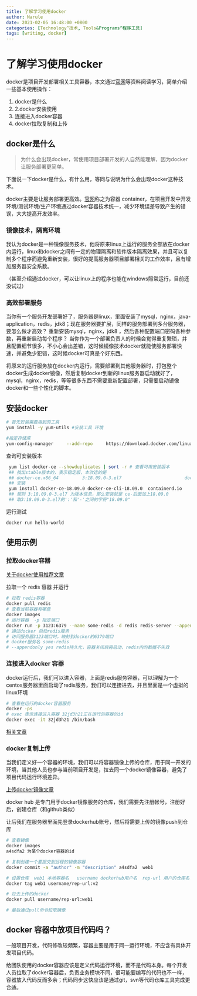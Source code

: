```yaml
---
title: 了解学习使用docker
author: Narule
date: 2021-02-05 16:48:00 +0800
categories: [Technology^技术, Tools&Programs^程序工具]
tags: [writing, docker]
---
```




# 了解学习使用docker

docker是项目开发部署相关工具容器，本文通过[官网](https://www.docker.com/)等资料阅读学习，简单介绍一些基本使用操作：

1. docker是什么 
2. 2.docker安装使用
3. 连接进入docker容器
4. docker拉取复制和上传

## docker是什么

> 为什么会出现docker，常使用项目部署开发的人自然能理解，因为docker让服务部署更简单。

下面说一下docker是什么，有什么用，等同与说明为什么会出现docker这种技术。

docker主要是让服务部署更高效。[官网](https://www.docker.com/resources/what-container)称之为容器 container，在项目开发中开发环境/测试环境/生产环境通过docker容器技术统一，减少环境误差导致产生的错误，大大提高开发效率。

### 镜像技术，隔离环境

我认为docker是一种镜像服务技术，他将原来linux上运行的服务全部放在docker内运行，linux和docker之间有一定的物理隔离和软件版本隔离效果，并且可以复制多个程序而避免重新安装，很好的提高服务器项目部署相关的工作效率，且有增加服务器安全系数。

（甚至介绍通过docker，可以让linux上的程序也能在windows照常运行，目前还没试过）

### 高效部署服务

当你有一个服务开发部署好了，服务器是linux，里面安装了mysql，nginx，java-application，redis，jdk8；现在服务器要扩展，同样的服务部署到多台服务器，要怎么做才高效？ 重新安装mysql，nginx，jdk8 ，然后各种配置端口密码各种参数，再重新启动每个程序？ 当你作为一个部署负责人的时候会觉得重复繁琐，并且配置细节很多，不小心会出差错，这时候镜像技术docker就能使服务部署快速，并避免少犯错，这时候docker可真是个好东西。

将原来的运行服务放在docker内运行，需要部署到其他服务器时，打包整个docker生成docker镜像，然后复制docker到新的linux服务器启动就好了，mysql，nginx，redis，等等很多东西不需要重新配置部署，只需要启动镜像docker和一些个性化的脚本。



## 安装docker



```bash
# 首先安装需要用到的工具
yum install -y yum-utils #安装工具 环境

#指定存储库
yum-config-manager     --add-repo     https://download.docker.com/linux/centos/docker-ce.repo
```



查询可安装版本

```bash
 yum list docker-ce --showduplicates | sort -r # 查看可用安装版本
 ## 找出stable版本的，表示稳定版，本次选的是
 ## docker-ce.x86_64         3:18.09.0-3.el7                        docker-ce-stable ##
 ## 安装
 yum install docker-ce-18.09.0 docker-ce-cli-18.09.0  containerd.io
 ## 规则 3:18.09.0-3.el7 为版本信息，那么安装就是 ce-后面加上18.09.0 
 ## 取3:18.09.0-3.el7的':'和'-'之间的字符"18.09.0"
```



运行测试

```bash
docker run hello-world
```



## 使用示例

### 拉取docker容器

[关于docker使用推荐文章](https://www.cnblogs.com/l-y-h/p/12622730.html)

拉取一个 redis 容器 并运行

```bash
# 拉取 redis容器
docker pull redis
# 查看当前容器有哪些
docker images
# 运行容器  -p 指定端口
docker run -p 3123:6379 --name some-redis -d redis redis-server --appendonly yes
# 通过docker 启动redis服务  
# 访问服务器3123端口时，映射到docker的6379端口 
# docker服务名 some-redis 
# --appendonly yes redis持久化，容器关闭后再启动，redis内的数据不失效

```

### 连接进入docker 容器

docker运行后，我们可以进入容器，上面是redis服务容器，可以理解为一个centos服务器里面启动了redis服务，我们可以连接进去，并且里面是一个虚拟的linux环境

```bash
# 查看在运行的docker容器服务
docker -ps
# exec 表示连接进入容器 32jd3h21正在运行的容器的id
docker exec -it 32jd3h21 /bin/bash  
```

[相关文章](https://www.cnblogs.com/xhyan/p/6593075.html)

### docker复制上传

当我们定义好一个容器的环境，我们可以将容器镜像上传的仓库，用于同一开发的环境，当其他人员也参与当前项目开发是，拉去同一个docker镜像容器，避免了项目代码运行环境差异。



[上传docker镜像文章](https://blog.csdn.net/qq_40568770/article/details/106868889)

docker hub 是专门用于docker镜像服务的仓库，我们需要先注册帐号，注册好后，创建仓库（和github类似）

让后我们在服务器里面先登录dockerhub账号，然后将需要上传的镜像push到仓库

```bash
# 查看镜像 
docker images
a4sdfa2 为某个docker容器的id

# 复制创建一个要提交到远程的镜像容器
docker commit -a "author" -m "description" a4sdfa2  web1

# 设置仓库  web1 本地容器名   username dockerhub用户名  rep-url 用户的仓库名  v2 标签名
docker tag web1 username/rep-url:v2

# 拉去上传的docker
docker pull username/rep-url:web1

# 最后通过pull命令拉取镜像 
```



## docker 容器中放项目代码吗？

一般项目开发，代码修改较频繁，容器主要是用于同一运行环境，不应含有具体开发项目代码。

给团队使用的docker容器应该是定义代码运行环境，而不是代码本身。每个开发人员拉取了docker容器后，负责业务模块不同，很可能要编写的代码也不一样，容器放入代码反而多余；代码同步这快应该是通过git，svn等代码仓库工具完成更合适。